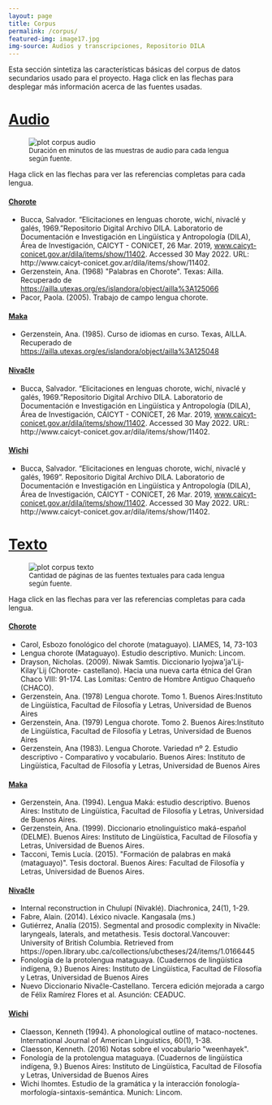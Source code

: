 ```yaml
---
layout: page
title: Corpus
permalink: /corpus/
featured-img: image17.jpg
img-source: Audios y transcripciones, Repositorio DILA
---
```


Esta sección sintetiza las características básicas del corpus de datos secundarios usado para el proyecto. Haga click en las flechas para desplegar más información acerca de las fuentes usadas.


<div class="py-1 mb-0 prose">
  <a class="no-underline" data-toggle="collapse" href="#audio" role="button" aria-expanded="false" aria-controls="collapseExample"><h1>Audio <span class="caret"/></h1></a>
  <div class="collapse" id="audio">
    <div class="py-1 mb-3">
      <figure>
        <img src="{{site.baseurl}}/assets/plots/corpus_dur_by_lang_audio.png" alt="plot corpus audio"/>
        <figcaption style="font-size: 13px;">Duración en minutos de las muestras de audio para cada lengua según fuente.</figcaption>
      </figure>
    </div>
    <div class="py-1 mb-0">
      <p>Haga click en las flechas para ver las referencias completas para cada lengua.</p>
      <a class="no-underline" data-toggle="collapse" href="#collapse1" role="button" aria-expanded="false" aria-controls="collapseExample"><h4>Chorote <span class="caret"/></h4></a>
        <div class="collapse" id="collapse1">
          <ul>
            <li>Bucca, Salvador. “Elicitaciones en lenguas chorote, wichí, nivaclé y galés, 1969.”Repositorio Digital Archivo DILA. Laboratorio de Documentación e Investigación en Lingüística y Antropología (DILA), Área de Investigación, CAICYT - CONICET, 26 Mar. 2019, <a href="https://www.caicyt-conicet.gov.ar/dila/items/show/11402" target="_blank">www.caicyt-conicet.gov.ar/dila/items/show/11402</a>. Accessed 30 May 2022. URL: http://www.caicyt-conicet.gov.ar/dila/items/show/11402.</li>
            <li>Gerzenstein, Ana. (1968) "Palabras en Chorote". Texas: Ailla. Recuperado de <a href="https://ailla.utexas.org/es/islandora/object/ailla%3A125066" target="_blank">https://ailla.utexas.org/es/islandora/object/ailla%3A125066</a></li>
            <li>Pacor, Paola. (2005). Trabajo de campo  lengua chorote.</li>
          </ul>
      </div>
      <a class="no-underline" data-toggle="collapse" href="#collapse2" role="button" aria-expanded="false" aria-controls="collapseExample"><h4>Maka <span class="caret"/></h4></a>
        <div class="collapse" id="collapse2">
          <ul>
          <li>Gerzenstein, Ana. (1985). Curso de idiomas en curso. Texas, AILLA. Recuperado de <a href="https://ailla.utexas.org/es/islandora/object/ailla%3A125048" target="_blank">https://ailla.utexas.org/es/islandora/object/ailla%3A125048</a></li>
        </ul>
        </div>    
      <a class="no-underline" data-toggle="collapse" href="#collapse3" role="button" aria-expanded="false" aria-controls="collapseExample"><h4>Nivaĉle <span class="caret"/></h4></a>
        <div class="collapse" id="collapse3">
          <ul>
          <li>Bucca, Salvador. “Elicitaciones en lenguas chorote, wichí, nivaclé y galés, 1969.”Repositorio Digital Archivo DILA. Laboratorio de Documentación e Investigación en Lingüística y Antropología (DILA), Área de Investigación, CAICYT - CONICET, 26 Mar. 2019, <a href="https://www.caicyt-conicet.gov.ar/dila/items/show/11402" target="_blank">www.caicyt-conicet.gov.ar/dila/items/show/11402</a>. Accessed 30 May 2022. URL: http://www.caicyt-conicet.gov.ar/dila/items/show/11402.</li></ul>
        </div>
      <a class="no-underline" data-toggle="collapse" href="#collapse4" role="button" aria-expanded="false" aria-controls="collapseExample"><h4>Wichi <span class="caret"/></h4></a>
        <div class="collapse" id="collapse4">
          <ul><li>Bucca, Salvador. “Elicitaciones en lenguas chorote, wichí, nivaclé y galés, 1969”. Repositorio Digital Archivo DILA. Laboratorio de Documentación e Investigación en Lingüística y Antropología (DILA), Área de Investigación, CAICYT - CONICET, 26 Mar. 2019, <a href="https://www.caicyt-conicet.gov.ar/dila/items/show/11402" target="_blank">www.caicyt-conicet.gov.ar/dila/items/show/11402</a>. Accessed 30 May 2022. URL: http://www.caicyt-conicet.gov.ar/dila/items/show/11402.</li></ul>
        </div>
    </div>
  </div>
</div>

<div class="py-1 mb-0 prose">
  <a class="no-underline" data-toggle="collapse" href="#texto" role="button" aria-expanded="false" aria-controls="collapseExample"><h1>Texto <span class="caret"/></h1></a>
  <div class="collapse" id="texto">
        <div class="py-1 mb-3">
      <figure>
        <img src="{{site.baseurl}}/assets/plots/corpus_pags_by_lang_text.png" alt="plot corpus texto"/>
        <figcaption style="font-size: 13px;">Cantidad de páginas de las fuentes textuales para cada lengua según fuente.</figcaption>
      </figure>
    </div>
    <div class="py-1 mb-0">
      <p>Haga click en las flechas para ver las referencias completas para cada lengua.</p>    
    <a class="no-underline" data-toggle="collapse" href="#collapse5" role="button" aria-expanded="false" aria-controls="collapseExample"><h4>Chorote <span class="caret"/></h4></a>
      <div class="collapse" id="collapse5">
        <ul>
        <li>Carol, Esbozo fonológico del chorote (mataguayo). LIAMES, 14, 73-103</li>
        <li>Lengua chorote (Mataguayo). Estudio descriptivo. Munich: Lincom.</li>
        <li>Drayson, Nicholas. (2009). Niwak Samtis. Diccionario Iyojwa'ja'Lij- Kilay'Lij (Chorote- castellano). Hacia una nueva carta étnica del Gran Chaco VIII: 91-174. Las Lomitas: Centro de Hombre Antiguo Chaqueño (CHACO).</li>
        <li>Gerzenstein, Ana. (1978) Lengua chorote. Tomo 1. Buenos Aires:Instituto de Lingüística, Facultad de Filosofía y Letras, Universidad de Buenos Aires</li>
        <li>Gerzenstein, Ana. (1979) Lengua chorote. Tomo 2. Buenos Aires:Instituto de Lingüística, Facultad de Filosofía y Letras, Universidad de Buenos Aires</li>
        <li>Gerzenstein, Ana (1983). Lengua Chorote. Variedad nº 2. Estudio descriptivo - Comparativo y vocabulario. Buenos Aires: Instituto de Lingüística, Facultad de Filosofía y Letras, Universidad de Buenos Aires</li></ul>
    </div>
    <a class="no-underline" data-toggle="collapse" href="#collapse6" role="button" aria-expanded="false" aria-controls="collapseExample"><h4>Maka <span class="caret"/></h4></a>
      <div class="collapse" id="collapse6">
        <ul><li>Gerzenstein, Ana. (1994). Lengua Maká:  estudio descriptivo. Buenos Aires:  Instituto de Lingüística, Facultad de Filosofía y Letras, Universidad de Buenos Aires.</li>
        <li>Gerzenstein, Ana. (1999). Diccionario etnolinguístico maká-español (DELME). Buenos Aires:  Instituto de Lingüística, Facultad de Filosofía y Letras, Universidad de Buenos Aires.</li>
        <li>Tacconi, Temis Lucía. (2015). "Formación de palabras en maká (mataguayo)". Tesis doctoral. Buenos Aires:   Facultad de Filosofía y Letras, Universidad de Buenos Aires.</li></ul>
      </div>    
    <a class="no-underline" data-toggle="collapse" href="#collapse7" role="button" aria-expanded="false" aria-controls="collapseExample"><h4>Nivaĉle <span class="caret"/></h4></a>
      <div class="collapse" id="collapse7">
        <ul><li>Internal reconstruction in Chulupí (Nivaklé). Diachronica, 24(1), 1-29.</li>
        <li>Fabre, Alain. (2014). Léxico nivacle. Kangasala (ms.)</li>
        <li>Gutiérrez, Analía (2015). Segmental and prosodic complexity in Nivaĉle: laryngeals, laterals, and metathesis. Tesis doctoral.Vancouver:  University of British Columbia. Retrieved from https://open.library.ubc.ca/collections/ubctheses/24/items/1.0166445</li>
        <li>Fonología de la protolengua mataguaya. (Cuadernos de lingüística indígena, 9.) Buenos Aires: Instituto de Lingüística, Facultad de Filosofía y Letras, Universidad de Buenos Aires</li>        
        <li>Nuevo Diccionario Nivaĉle-Castellano. Tercera edición mejorada a cargo de Félix Ramírez Flores et al. Asunción: CEADUC.</li></ul>
      </div>
    <a class="no-underline" data-toggle="collapse" href="#collapse8" role="button" aria-expanded="false" aria-controls="collapseExample"><h4>Wichi <span class="caret"/></h4></a>
      <div class="collapse" id="collapse8">
        <ul><li>Claesson, Kenneth (1994). A phonological outline of mataco-noctenes. International Journal of American Linguistics, 60(1), 1-38.</li>
        <li>Claesson, Kenneth. (2016) Notas sobre el vocabulario "weenhayek".</li>
        <li>Fonología de la protolengua mataguaya. (Cuadernos de lingüística indígena, 9.) Buenos Aires: Instituto de Lingüística, Facultad de Filosofía y Letras, Universidad de Buenos Aires</li>
        <li>Wichi lhomtes. Estudio de la gramática y la interacción fonología-morfología-sintaxis-semántica. Munich: Lincom.</li></ul>
      </div>     
  </div>
</div>
</div>
